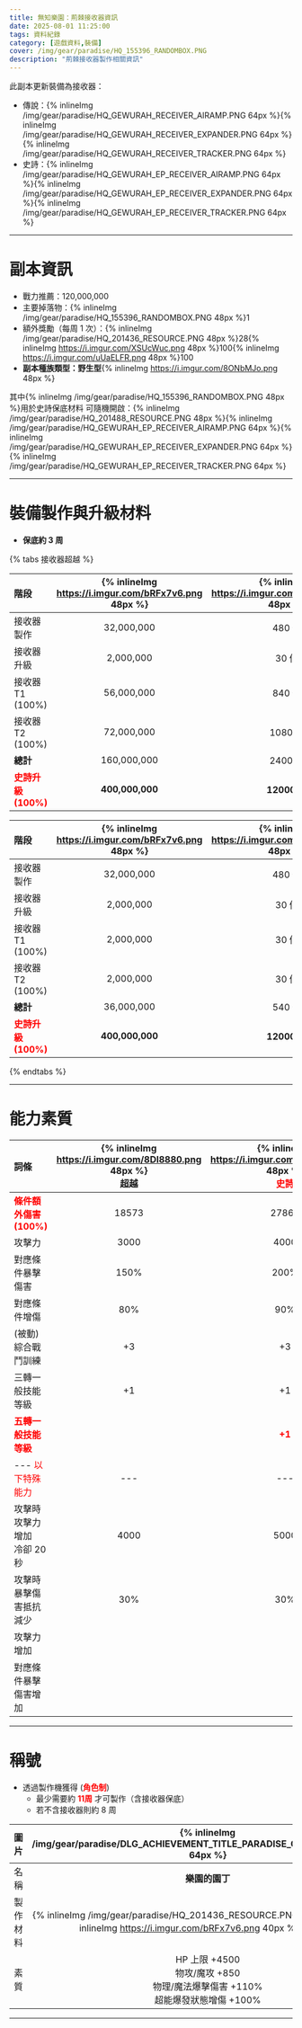 ```yaml
---
title: 無知樂園：荊棘接收器資訊
date: 2025-08-01 11:25:00
tags: 資料紀錄
category: [遊戲資料,裝備]
cover: /img/gear/paradise/HQ_155396_RANDOMBOX.PNG
description: "荊棘接收器製作相關資訊"
---
```


此副本更新裝備為接收器：
- 傳說：{% inlineImg /img/gear/paradise/HQ_GEWURAH_RECEIVER_AIRAMP.PNG 64px %}{% inlineImg /img/gear/paradise/HQ_GEWURAH_RECEIVER_EXPANDER.PNG 64px %}{% inlineImg /img/gear/paradise/HQ_GEWURAH_RECEIVER_TRACKER.PNG 64px %}
- 史詩：{% inlineImg /img/gear/paradise/HQ_GEWURAH_EP_RECEIVER_AIRAMP.PNG 64px %}{% inlineImg /img/gear/paradise/HQ_GEWURAH_EP_RECEIVER_EXPANDER.PNG 64px %}{% inlineImg /img/gear/paradise/HQ_GEWURAH_EP_RECEIVER_TRACKER.PNG 64px %}

---
# 副本資訊

- 戰力推薦：120,000,000
- 主要掉落物：{% inlineImg /img/gear/paradise/HQ_155396_RANDOMBOX.PNG 48px %}1
- 額外獎勵（每周 1 次）：{% inlineImg /img/gear/paradise/HQ_201436_RESOURCE.PNG 48px %}28{% inlineImg https://i.imgur.com/XSUcWuc.png 48px %}100{% inlineImg https://i.imgur.com/uUaELFR.png 48px %}100
- **副本種族類型：野生型**{% inlineImg https://i.imgur.com/8ONbMJo.png 48px %}

其中{% inlineImg /img/gear/paradise/HQ_155396_RANDOMBOX.PNG 48px %}用於史詩保底材料
可隨機開啟：{% inlineImg /img/gear/paradise/HQ_201488_RESOURCE.PNG 48px %}{% inlineImg /img/gear/paradise/HQ_GEWURAH_EP_RECEIVER_AIRAMP.PNG 64px %}{% inlineImg /img/gear/paradise/HQ_GEWURAH_EP_RECEIVER_EXPANDER.PNG 64px %}{% inlineImg /img/gear/paradise/HQ_GEWURAH_EP_RECEIVER_TRACKER.PNG 64px %}

---
# 裝備製作與升級材料

- **保底約 3 周**

{% tabs 接收器超越 %}

<!-- tab 保底-->

|階段| {% inlineImg https://i.imgur.com/bRFx7v6.png 48px %} | {% inlineImg https://i.imgur.com/XSUcWuc.png 48px %} | {% inlineImg https://i.imgur.com/uUaELFR.png 48px %}  | {% inlineImg /img/gear/paradise/HQ_201436_RESOURCE.PNG 48px %} |  {% inlineImg /img/gear/paradise/HQ_201488_RESOURCE.PNG 48px %} |
|:-|:-:|:-:|:-:|:-:|:-:|
|接收器製作|32,000,000|480 個|480 個|16 個|-|
|接收器升級|2,000,000|30 個|30 個|1 個|-|
|接收器 T1 (100%)|56,000,000|840 個|840 個|28 個|-|
|接收器 T2 (100%)|72,000,000|1080 個|1080 個|36 個|-|
|**總計**|160,000,000|2400 個|2400 個|80 個|-|
|**<font color=red>史詩升級(100%)</font>**|**400,000,000**|**12000 個**|**12000 個**|-|**1000 個**|

<!-- endtab -->

<!-- tab 秘藥-->

|階段| {% inlineImg https://i.imgur.com/bRFx7v6.png 48px %} | {% inlineImg https://i.imgur.com/XSUcWuc.png 48px %} | {% inlineImg https://i.imgur.com/uUaELFR.png 48px %}  | {% inlineImg /img/gear/paradise/HQ_201436_RESOURCE.PNG 48px %} | {% inlineImg https://i.imgur.com/6qBUfOf.png 48px %} | {% inlineImg /img/gear/paradise/HQ_201488_RESOURCE.PNG 48px %} |
|:-|:-:|:-:|:-:|:-:|:-:|:-:|
|接收器製作|32,000,000|480 個|480 個|16 個|-|-|
|接收器升級|2,000,000|30 個|30 個|1 個|-|-|
|接收器 T1 (100%)|2,000,000|30 個|30 個|1 個|28 個|-|
|接收器 T2 (100%)|2,000,000|30 個|30 個|1 個|36 個|-|
|**總計**|36,000,000|540 個|540 個|18 個|64 個|-|
|**<font color=red>史詩升級(100%)</font>**|**400,000,000**|**12000 個**|**12000 個**|-|-|**1000 個**|

<!-- endtab -->

{% endtabs %}


---

# 能力素質

|詞條|{% inlineImg https://i.imgur.com/8DI8880.png 48px %}<br>**超越**|{% inlineImg https://i.imgur.com/mZL3pXx.png 48px %}<br>**<font color=red>史詩</font>**|{% inlineImg /img/gear/paradise/HQ_GEWURAH_RECEIVER_AIRAMP.PNG 48px %}<br>**超越**|{% inlineImg /img/gear/paradise/HQ_GEWURAH_EP_RECEIVER_AIRAMP.PNG 48px %}<br>**<font color=red>史詩</font>**
|:-|:-:|:-:|:-:|:-:|
|**<font color=red>條件額外傷害(100%)</font>**|18573|27860|35289|52004
|攻擊力|3000|4000|4800|6600
|對應條件暴擊傷害|150%|200%|240%|330%
|對應條件增傷|80%|90%|80%|90%
|(被動)綜合戰鬥訓練| +3| +3| +3| +3
|三轉一般技能等級| +1| +1| +1| +1
|**<font color=red>五轉一般技能等級</font>**|| **<font color=red>+1</font>**|| **<font color=red>+1</font>**
|--- <font color=red>以下特殊能力</font>|---|---|---|---|
|攻擊時攻擊力增加<br>冷卻 20 秒|4000|5000||
|攻擊時暴擊傷害抵抗減少|30%|30%||
|攻擊力增加|||4800|6600
|對應條件暴擊傷害增加|||120%|165%

---

# 稱號

+ 透過製作機獲得 (**<font color=red>角色制</font>**)
  - 最少需要約 **<font color=red>11周</font>** 才可製作（含接收器保底）
  - 若不含接收器則約 8 周

|圖片| {% inlineImg /img/gear/paradise/DLG_ACHIEVEMENT_TITLE_PARADISE_OF_IGNORANCE.PNG 64px %}  |
|:-:|:-:|
|名稱|**樂園的園丁**|
|製作材料|{% inlineImg /img/gear/paradise/HQ_201436_RESOURCE.PNG 40px %}x200 + {% inlineImg https://i.imgur.com/bRFx7v6.png 40px %}x5000萬|
|素質|HP 上限 +4500<br>物攻/魔攻 +850<br>物理/魔法爆擊傷害 +110%<br>超能爆發狀態增傷 +100%|

---